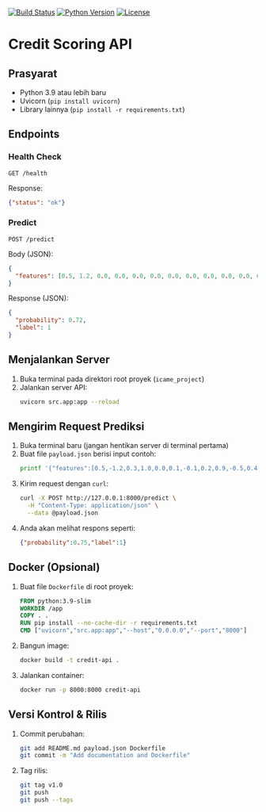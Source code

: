 [![Build Status](https://github.com/crystalrey23/credit-scoring-api/actions/workflows/ci.yml/badge.svg)](https://github.com/crystalrey23/credit-scoring-api/actions)
[![Python Version](https://img.shields.io/badge/python-3.9%2B-blue.svg)](https://www.python.org/)
[![License](https://img.shields.io/badge/license-MIT-green.svg)](LICENSE)

# Credit Scoring API

## Prasyarat
- Python 3.9 atau lebih baru
- Uvicorn (`pip install uvicorn`)
- Library lainnya (`pip install -r requirements.txt`)

## Endpoints

### Health Check
`GET /health`

Response:
```json
{"status": "ok"}
```

### Predict
`POST /predict`

Body (JSON):
```json
{
  "features": [0.5, 1.2, 0.0, 0.0, 0.0, 0.0, 0.0, 0.0, 0.0, 0.0, 0.0, 0.0, 0.0, 0.0, 0.0, 0.0, 0.0, 0.0, 0.0, 0.0, 0.0, 0.0, 0.0, 0.0]
}
```

Response (JSON):
```json
{
  "probability": 0.72,
  "label": 1
}
```

## Menjalankan Server
1. Buka terminal pada direktori root proyek (`icame_project`)
2. Jalankan server API:
   ```bash
   uvicorn src.app:app --reload
   ```

## Mengirim Request Prediksi
1. Buka terminal baru (jangan hentikan server di terminal pertama)
2. Buat file `payload.json` berisi input contoh:
   ```bash
   printf '{"features":[0.5,-1.2,0.3,1.0,0.0,0.1,-0.1,0.2,0.9,-0.5,0.4,0.6,-0.3,1.2,-0.4,0.7,0.8,-0.6,0.2,1.1,-0.2,0.05,-0.05,0.33]}' > payload.json
   ```
3. Kirim request dengan `curl`:
   ```bash
   curl -X POST http://127.0.0.1:8000/predict \
     -H "Content-Type: application/json" \
     --data @payload.json
   ```
4. Anda akan melihat respons seperti:
   ```json
   {"probability":0.75,"label":1}
   ```

## Docker (Opsional)
1. Buat file `Dockerfile` di root proyek:
   ```dockerfile
   FROM python:3.9-slim
   WORKDIR /app
   COPY . .
   RUN pip install --no-cache-dir -r requirements.txt
   CMD ["uvicorn","src.app:app","--host","0.0.0.0","--port","8000"]
   ```
2. Bangun image:
   ```bash
   docker build -t credit-api .
   ```
3. Jalankan container:
   ```bash
   docker run -p 8000:8000 credit-api
   ```

## Versi Kontrol & Rilis
1. Commit perubahan:
   ```bash
   git add README.md payload.json Dockerfile
   git commit -m "Add documentation and Dockerfile"
   ```
2. Tag rilis:
   ```bash
   git tag v1.0
   git push
   git push --tags
   ```